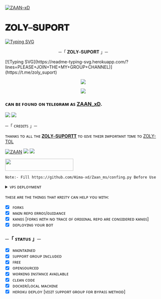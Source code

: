 [![ZAAN–xD](https://telegra.ph//file/62a42f8aeb8d6005a8796.jpg)](https://t.me/zoly_suport)
# 𝐙𝐎𝐋𝐘–𝐒𝐔𝐏𝐎𝐑𝐓

[![Typing SVG](https://readme-typing-svg.herokuapp.com/?lines=WELCOME+TO+ZAAN+SUPPORT+BOT+REPO)](https://t.me/zoly_tolbot)

<p align="center">
    ─「 𝐙𝐎𝐋𝐘–𝐒𝐔𝐏𝐎𝐑𝐓 」─
</p>
[![Typing SVG](https://readme-typing-svg.herokuapp.com/?lines=PLEASE+JOIN+THE+MY+GROUP+CHANNEL)](https://t.me/zoly_suport)
</h3>
<p align="center">
<a href="https://t.me/zoly_suport"><img src="https://img.shields.io/badge/-Support%20Group-blue.svg?style=for-the-badge&logo=Telegram"></a>
</p>
<p align="center">
<a href="https://t.me/zoly_suportt"><img src="https://img.shields.io/badge/-Support%20Channel-blue.svg?style=for-the-badge&logo=Telegram"></a>
</p>

### ᴄᴀɴ ʙᴇ ꜰᴏᴜɴᴅ ᴏɴ ᴛᴇʟᴇɢʀᴀᴍ ᴀꜱ [ZAAN_xD](https://t.me/zoly_tolbot).

<img src="https://user-images.githubusercontent.com/73097560/115834477-dbab4500-a447-11eb-908a-139a6edaec5c.gif"> <img src="https://user-images.githubusercontent.com/73097560/115834477-dbab4500-a447-11eb-908a-139a6edaec5c.gif">




─「 ᴄʀᴇᴅɪᴛꜱ 」─ 


ᴛʜᴀɴᴋꜱ ᴛᴏ ᴀʟʟ ᴛʜᴇ [𝐙𝐎𝐋𝐘–𝐒𝐔𝐏𝐎𝐑𝐓𝐓](https://t.me/zoly_suportt) ᴛᴏ ɢɪᴠᴇ ᴛʜᴇɪʀ ɪᴍᴘᴏʀᴛᴀɴᴛ ᴛɪᴍᴇ ᴛᴏ [ZOLY-TOL](https://t.me/zoly_tolbot)

[![ZAAN](https://telegra.ph//file/4470327512c7ba685aef3.jpg)](https://t.me/zoly_suportt)
<img src="https://user-images.githubusercontent.com/73097560/115834477-dbab4500-a447-11eb-908a-139a6edaec5c.gif"> <img src="https://user-images.githubusercontent.com/73097560/115834477-dbab4500-a447-11eb-908a-139a6edaec5c.gif">



</details> 
<p align="left"><a href="https://heroku.com/deploy?template=https://github.com/Hima-xd/Zaan_ms"> <img src="https://img.shields.io/badge/Deploy%20To%20Heroku-black?style=for-the-badge&logo=heroku" width="220" height="38.45"/></a></p>





	Note:- Fill https://github.com/Hima-xd/Zaan_ms/confing.py Before Use
	
<details>
	<summary> ᴠᴘꜱ ᴅᴇᴘʟᴏʏᴍᴇɴᴛ </summary>

`sudo apt-get update -y && apt-get upgrade -y`

`sudo apt-get -y install git`
	
`sudo pip3 install -U pip`

`git clone https://github.com/Hima-xd/Zaan_ms && cd Hima-xd`

`pip3 install --upgrade pip setuptools`

`pip3 install -U -r requirements.txt`

`sudo apt install tmux && tmux`

`python3 -m Hima-xd`
	
HERE YOU GO ZAAN S DEPLOYED🥀

</details> 




ᴛʜᴇꜱᴇ ᴀʀᴇ ᴛʜᴇ ᴛʜɪɴɢꜱ ᴛʜᴀᴛ ᴋʀɪꜱᴛʏ ᴄᴀɴ ʜᴇʟᴘ ʏᴏᴜ ᴡɪᴛʜ:

+ [x] ꜰᴏʀᴋꜱ
+ [x] ᴍᴀɪɴ ʀᴇᴘᴏ ᴇʀʀᴏꜱ/ɢᴜɪᴅᴀɴᴄᴇ
+ [x] ᴋᴀɴɢꜱ [ꜰᴏʀᴋꜱ ᴡɪᴛʜ ɴᴏ ᴛʀᴀᴄᴇ ᴏꜰ ᴏʀɪɢɪɴᴀʟ ʀᴇᴘᴏ ᴀʀᴇ ᴄᴏɴꜱɪᴅᴇʀᴇᴅ ᴋᴀɴɢꜱ]
+ [x] ᴅᴇᴘʟᴏʏɪɴɢ ʏᴏᴜʀ ʙᴏᴛ	
	
###      ─「 ꜱᴛᴀᴛᴜꜱ 」─

+ [x] ᴍᴀɪɴᴛᴀɪɴᴇᴅ
+ [x] ꜱᴜᴘᴘᴏʀᴛ ɢʀᴏᴜᴘ ɪɴᴄʟᴜᴅᴇᴅ
+ [x] ꜰʀᴇᴇ
+ [x] ᴏᴘᴇɴꜱᴏᴜʀᴄᴇᴅ
+ [x] ᴡᴏʀᴋɪɴɢ ɪɴꜱᴛᴀɴᴄᴇ ᴀᴠᴀɪʟᴀʙʟᴇ
+ [x] ᴄʟᴇᴀɴ ᴄᴏᴅᴇ
+ [x] ᴅᴏᴄᴋᴇʀ/ʟᴏᴄᴀʟ ᴍᴀᴄʜɪɴᴇ
+ [x] ʜᴇʀᴏᴋᴜ ᴅᴇᴘʟᴏʏ [ᴠɪꜱɪᴛ ꜱᴜᴘᴘᴏʀᴛ ɢʀᴏᴜᴘ ꜰᴏʀ ʙʏᴘᴀꜱꜱ ᴍᴇᴛʜᴏᴅ]
